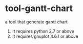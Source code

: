 tool-gantt-chart
================

a tool that generate gantt chart

1. It requires python 2.7 or above
2. It requires gnuplot 4.6.1 or above
